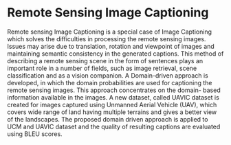 # Remote Sensing Image Captioning
Remote sensing Image Captioning is a special case of Image Captioning which solves the difficulties in processing the remote sensing images. Issues may arise due to translation, rotation and viewpoint of images and maintaining semantic consistency in the generated captions. This method of describing a remote sensing scene in the form of sentences plays an important role in a number of fields, such as image retrieval, scene classification and as a vision companion. A Domain-driven approach is developed, in which the domain probabilities are used for captioning the remote sensing images. This approach concentrates on the domain- based information available in the images. A new dataset, called UAVIC dataset is created for images captured using Unmanned Aerial Vehicle (UAV), which covers wide range of land having multiple terrains and gives a better view of the landscapes. The proposed domain driven approach is applied to UCM and UAVIC dataset and the quality of resulting captions are evaluated using BLEU scores. 
